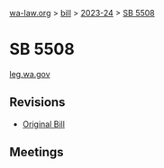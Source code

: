 [wa-law.org](/) > [bill](/bill/) > [2023-24](/bill/2023-24/) > [SB 5508](/bill/2023-24/sb/5508/)

# SB 5508
[leg.wa.gov](https://app.leg.wa.gov/billsummary?BillNumber=5508&Year=2023&Initiative=false)

## Revisions
* [Original Bill](1/)

## Meetings
